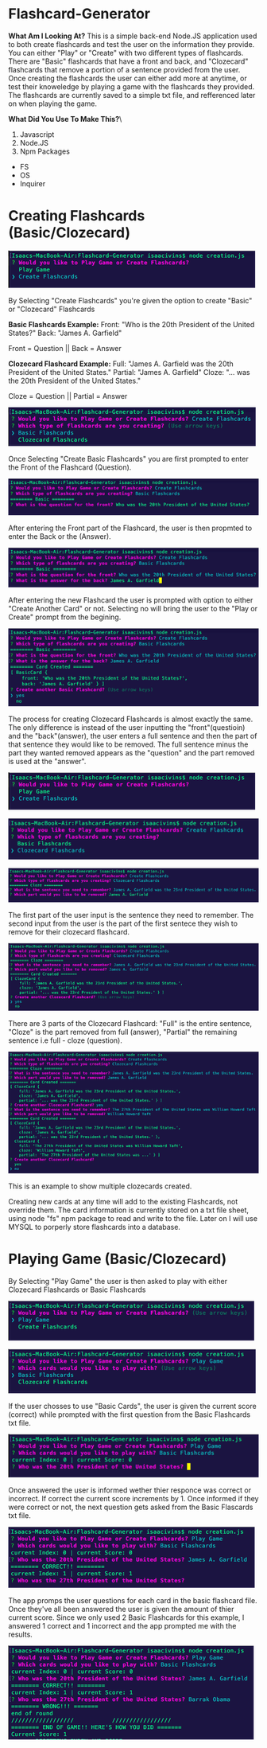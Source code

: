 # Flashcard-Generator

**What Am I Looking At?**
This is a simple back-end Node.JS application used to both create flashcards and test the user on the information they provide. You can either "Play" or "Create" with two different types of flashcards. There are "Basic" flashcards that have a front and back, and "Clozecard" flashcards that remove a portion of a sentence provided from the user. Once creating the flashcards the user can either add more at anytime, or test their knoweledge by playing a game with the flashcards they provided. The flashcards are currently saved to a simple txt file, and refferenced later on when playing the game.

**What Did You Use To Make This?**\
1. Javascript
2. Node.JS
3. Npm Packages
* FS
* OS
* Inquirer

# Creating Flashcards (Basic/Clozecard)

![Creating Flashcard](readme_images/CreateFlashcards.png)

By Selecting "Create Flashcards" you're given the option to create "Basic" or "Clozecard" Flashcards

**Basic Flashcards Example:**
Front: "Who is the 20th President of the United States?"
Back: "James A. Garfield"

Front = Question || Back = Answer

**Clozecard Flashcard Example:**
Full: "James A. Garfield was the 20th President of the United States."
Partial: "James A. Garfield"
Cloze: "... was the 20th President of the United States."

Cloze = Question || Partial = Answer

![Creating Flashcard](readme_images/CreateBasic.png)

Once Selecting "Create Basic Flashcards" you are first prompted to enter the Front of the Flashcard (Question).

![Creating Flashcard](readme_images/EnteringFirstBasicFront.png)

After entering the Front part of the Flashcard, the user is then propmted to enter the Back or the (Answer).

![Creating Flashcard](readme_images/EnteringFirstBasicBack.png)

After entering the new Flashcard the user is prompted with option to either "Create Another Card" or not. Selecting no will bring the user to the "Play or Create" prompt from the begining.


![Creating Flashcard](readme_images/ShowCardCreateAnotherBasic.png)

The process for creating Clozecard Flashcards is almost exactly the same. The only difference is instead of the user inputting the "front"(questioin) and the "back"(answer), the user enters a full sentence and then the part of that sentence they would like to be removed. The full sentence minus the part they wanted removed appears as the "question" and the part removed is used at the "answer".

![Creating Flashcard](readme_images/CreateFlashcards.png)

![Creating Flashcard](readme_images/CreatingClozeCard.png)

![Creating Flashcard](readme_images/clozeCardCreationRemoveExample.png)

The first part of the user input is the sentence they need to remember. The second input from the user is the part of the first sentece they wish to remove for their clozecard flashcard.

![Creating Flashcard](readme_images/firstClozeCardCreatedCompletely.png)

There are 3 parts of the Clozecard Flashcard: "Full" is the entire sentence, "Cloze" is the part removed from full (answer), "Partial" the remaining sentence i.e full - cloze (question).

![Creating Flashcard](readme_images/clozeCardSecondExample.png)

This is an example to show multiple clozecards created.

Creating new cards at any time will add to the existing Flashcards, not override them. The card information is currently stored on a txt file sheet, using node "fs" npm package to read and write to the file. Later on I will use MYSQL to porperly store flashcards into a database.

# Playing Game (Basic/Clozecard)

By Selecting "Play Game" the user is then asked to play with either Clozecard Flashcards or Basic Flashcards

![Creating Flashcard](readme_images/PlayGame.png)

![Creating Flashcard](readme_images/PlayGameB1.png)

If the user chosses to use "Basic Cards", the user is given the current score (correct) while prompted with the first question from the Basic Flashcards txt file. 

![Creating Flashcard](readme_images/PlayGameB2.png)

Once answered the user is informed wether thier responce was correct or incorrect. If correct the current score increments by 1. Once informed if they were correct or not, the next question gets asked from the Basic Flascards txt file. 

![Creating Flashcard](readme_images/PlayGameB3.png)

The app promps the user questions for each card in the basic flashcard file. Once they've all been answered the user is given the amount of thier current score. Since we only used 2 Basic Flashcards for this example, I answered 1 correct and 1 incorrect and the app prompted me with the results.

![Creating Flashcard](readme_images/PlayGameB4.png)






